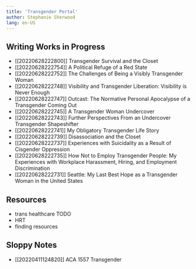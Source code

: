 ```yaml
---
title: 'Transgender Portal'
author: Stephanie Sherwood
lang: en-US
---
```


## Writing Works in Progress
- [[20220628222800]] Transgender Survival and the Closet
- [[20220628222754]] A Political Refuge of a Red State
- [[20220628222752]] The Challenges of Being a Visibly Transgender Woman
- [[20220628222748]] Visibility and Transgender Liberation: Visibility is Never Enough
- [[20220628222747]] Outcast: The Normative Personal Apocalypse of a Transgender Coming Out
- [[20220628222745]] A Transgender Woman Undercover
- [[20220628222743]] Further Perspectives From an Undercover Transgender Shapeshifter
- [[20220628222741]] My Obligatory Transgender Life Story
- [[20220628222739]] Disassociation and the Closet
- [[20220628222737]] Experiences with Suicidality as a Result of Cisgender Oppression
- [[20220628222735]] How Not to Employ Transgender People: My Experiences with Workplace Harassment, Hiring, and Employment Discrimination
- [[20220628222731]] Seattle: My Last Best Hope as a Transgender Woman in the United States

## Resources
- trans healthcare TODO
- HRT
- finding resources

## Sloppy Notes
- [[20220411124820]] ACA 1557 Transgender